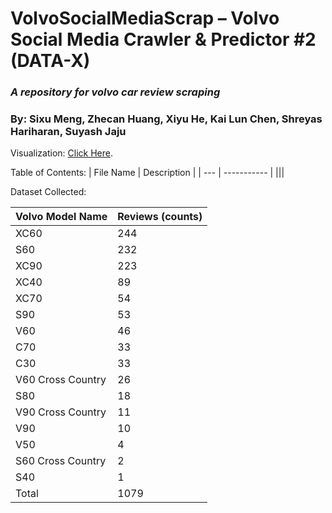 # VolvoSocialMediaScrap – Volvo Social Media Crawler & Predictor #2 (DATA-X)
### *A repository for volvo car review scraping* 

### By: Sixu Meng, Zhecan Huang, Xiyu He, Kai Lun Chen, Shreyas Hariharan, Suyash Jaju




Visualization: [Click Here](https://smeng3.github.io/VolvoSocialMediaScrap/).




Table of Contents: 
| File Name | Description |
| --- | ----------- |
|||




Dataset Collected:


| Volvo Model Name | Reviews (counts) |
| --- | ----------- |
|XC60|244|
|S60|232|
|XC90|223|
|XC40|89|
|XC70|54|
|S90|53|
|V60|46|
|C70|33|
|C30|33|
|V60 Cross Country|26|
|S80|18|
|V90 Cross Country|11|
|V90|10|
|V50|4|
|S60 Cross Country|2|
|S40|1|
|Total|1079|
